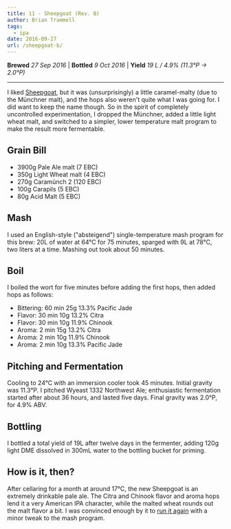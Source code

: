 ```yaml
---
title: 11 - Sheepgoat (Rev. B)
author: Brian Trammell
tags:
  - ipa
date: 2016-09-27
url: /sheepgoat-b/
---
```


**Brewed** *27 Sep 2016* | **Bottled** *9 Oct 2016* | **Yield** *19 L / 4.9% (11.3&deg;P &#x2192; 2.0&deg;P)*
- - -

I liked [Sheepgoat](/sheepgoat/), but it was (unsurprisingly) a little
caramel-malty (due to the Münchner malt), and the hops also weren't quite what
I was going for. I did want to keep the name though. So in the spirit of
completely uncontrolled experimentation, I dropped the Münchner, added a
little light wheat malt, and switched to a simpler, lower temperature malt
program to make the result more fermentable.

## Grain Bill

- 3900g Pale Ale malt (7 EBC)
- 350g Light Wheat malt (4 EBC)
- 270g Caramünch 2 (120 EBC)
- 100g Carapils (5 EBC)
- 80g Acid Malt (5 EBC)

## Mash

I used an English-style ("absteigend") single-temperature mash program for this brew: 20L of water at 64&deg;C for 75 minutes, sparged with 9L at 78&deg;C, two liters at a time. Mashing out took about 50 minutes.

## Boil

I boiled the wort for five minutes before adding the first hops, then added hops as follows:   

- Bittering: 60 min 25g 13.3% Pacific Jade
- Flavor: 30 min 10g 13.2% Citra 
- Flavor: 30 min 10g 11.9% Chinook
- Aroma: 2 min 15g 13.2% Citra 
- Aroma: 2 min 10g 11.9% Chinook 
- Aroma: 2 min 10g 13.3% Pacific Jade

## Pitching and Fermentation

Cooling to 24&deg;C with an immersion cooler took 45 minutes. Initial gravity was 11.3&deg;P. I pitched Wyeast 1332 Northwest Ale; enthusiastic fermentation started after about 36 hours, and lasted five days. Final gravity was 2.0&deg;P, for 4.9% ABV.

## Bottling

I bottled a total yield of 19L after twelve days in the fermenter, adding 120g light DME dissolved in 300mL water to the bottling bucket for priming. 

## How is it, then?

After cellaring for a month at around 17&deg;C, the new Sheepgoat is an extremely drinkable pale ale. The Citra and Chinook flavor and aroma hops lend it a very American IPA character, while the malted wheat rounds out the malt flavor a bit. I was convinced enough by it to [run it again](/sheepgoat-baa/) with a minor tweak to the mash program.